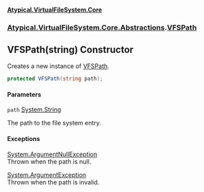#### [Atypical.VirtualFileSystem.Core](VirtualFileSystem.md 'VirtualFileSystem')
### [Atypical.VirtualFileSystem.Core.Abstractions](VirtualFileSystem.md#Atypical.VirtualFileSystem.Core.Abstractions 'Atypical.VirtualFileSystem.Core.Abstractions').[VFSPath](VFSPath.md 'Atypical.VirtualFileSystem.Core.Abstractions.VFSPath')

## VFSPath(string) Constructor

Creates a new instance of [VFSPath](VFSPath.md 'Atypical.VirtualFileSystem.Core.Abstractions.VFSPath').

```csharp
protected VFSPath(string path);
```
#### Parameters

<a name='Atypical.VirtualFileSystem.Core.Abstractions.VFSPath.VFSPath(string).path'></a>

`path` [System.String](https://docs.microsoft.com/en-us/dotnet/api/System.String 'System.String')

The path to the file system entry.

#### Exceptions

[System.ArgumentNullException](https://docs.microsoft.com/en-us/dotnet/api/System.ArgumentNullException 'System.ArgumentNullException')  
Thrown when the path is null.

[System.ArgumentException](https://docs.microsoft.com/en-us/dotnet/api/System.ArgumentException 'System.ArgumentException')  
Thrown when the path is invalid.